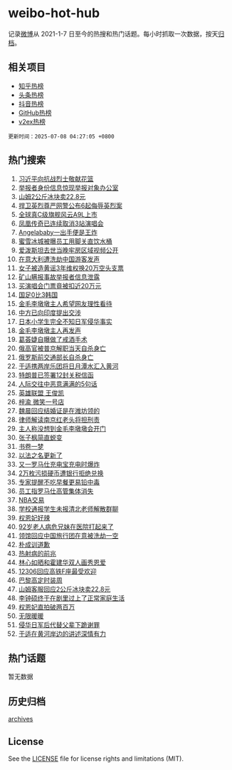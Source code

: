 # weibo-hot-hub

记录[微博](https://www.weibo.com)从 2021-1-7 日至今的热搜和热门话题。每小时抓取一次数据，按天[归档](archives)。

## 相关项目

- [知乎热榜](https://github.com/snaildev/zhihu-hot-hub)
- [头条热榜](https://github.com/snaildev/toutiao-hot-hub)
- [抖音热榜](https://github.com/snaildev/douyin-hot-hub)
- [GitHub热榜](https://github.com/snaildev/github-hot-hub)
- [v2ex热榜](https://github.com/snaildev/v2ex-hot-hub)


`更新时间：2025-07-08 04:27:05 +0800`

## 热门搜索

1. [习近平向抗战烈士敬献花篮](https://m.weibo.cn/search?containerid=100103type%3D1%26t%3D10%26q%3D%23%E4%B9%A0%E8%BF%91%E5%B9%B3%E5%90%91%E6%8A%97%E6%88%98%E7%83%88%E5%A3%AB%E6%95%AC%E7%8C%AE%E8%8A%B1%E7%AF%AE%23&stream_entry_id=51&isnewpage=1&extparam=seat%3D1%26dgr%3D0%26cate%3D10103%26pos%3D0%26q%3D%2523%25E4%25B9%25A0%25E8%25BF%2591%25E5%25B9%25B3%25E5%2590%2591%25E6%258A%2597%25E6%2588%2598%25E7%2583%2588%25E5%25A3%25AB%25E6%2595%25AC%25E7%258C%25AE%25E8%258A%25B1%25E7%25AF%25AE%2523%26filter_type%3Drealtimehot%26stream_entry_id%3D51%26c_type%3D51%26display_time%3D1751920024%26pre_seqid%3D1751920024330047674889)
1. [举报者身份信息惊现举报对象办公室](https://m.weibo.cn/search?containerid=100103type%3D1%26t%3D10%26q%3D%23%E4%B8%BE%E6%8A%A5%E8%80%85%E8%BA%AB%E4%BB%BD%E4%BF%A1%E6%81%AF%E6%83%8A%E7%8E%B0%E4%B8%BE%E6%8A%A5%E5%AF%B9%E8%B1%A1%E5%8A%9E%E5%85%AC%E5%AE%A4%23&stream_entry_id=31&isnewpage=1&extparam=seat%3D1%26flag%3D2%26cate%3D5001%26pos%3D0%26band_rank%3D1%26stream_entry_id%3D31%26q%3D%2523%25E4%25B8%25BE%25E6%258A%25A5%25E8%2580%2585%25E8%25BA%25AB%25E4%25BB%25BD%25E4%25BF%25A1%25E6%2581%25AF%25E6%2583%258A%25E7%258E%25B0%25E4%25B8%25BE%25E6%258A%25A5%25E5%25AF%25B9%25E8%25B1%25A1%25E5%258A%259E%25E5%2585%25AC%25E5%25AE%25A4%2523%26dgr%3D0%26lcate%3D5001%26filter_type%3Drealtimehot%26realpos%3D1%26c_type%3D31%26display_time%3D1751920024%26pre_seqid%3D1751920024330047674889)
1. [山姆2公斤冰块卖22.8元](https://m.weibo.cn/search?containerid=100103type%3D1%26t%3D10%26q%3D%23%E5%B1%B1%E5%A7%862%E5%85%AC%E6%96%A4%E5%86%B0%E5%9D%97%E5%8D%9622.8%E5%85%83%23&stream_entry_id=31&isnewpage=1&extparam=seat%3D1%26flag%3D2%26cate%3D5001%26pos%3D1%26band_rank%3D2%26stream_entry_id%3D31%26q%3D%2523%25E5%25B1%25B1%25E5%25A7%25862%25E5%2585%25AC%25E6%2596%25A4%25E5%2586%25B0%25E5%259D%2597%25E5%258D%259622.8%25E5%2585%2583%2523%26dgr%3D0%26lcate%3D5001%26filter_type%3Drealtimehot%26realpos%3D2%26c_type%3D31%26display_time%3D1751920024%26pre_seqid%3D1751920024330047674889)
1. [捍卫英烈尊严网警公布6起侮辱英烈案](https://m.weibo.cn/search?containerid=100103type%3D1%26t%3D10%26q%3D%23%E6%8D%8D%E5%8D%AB%E8%8B%B1%E7%83%88%E5%B0%8A%E4%B8%A5%E7%BD%91%E8%AD%A6%E5%85%AC%E5%B8%836%E8%B5%B7%E4%BE%AE%E8%BE%B1%E8%8B%B1%E7%83%88%E6%A1%88%23&stream_entry_id=31&isnewpage=1&extparam=seat%3D1%26flag%3D0%26cate%3D5001%26pos%3D2%26band_rank%3D3%26stream_entry_id%3D31%26q%3D%2523%25E6%258D%258D%25E5%258D%25AB%25E8%258B%25B1%25E7%2583%2588%25E5%25B0%258A%25E4%25B8%25A5%25E7%25BD%2591%25E8%25AD%25A6%25E5%2585%25AC%25E5%25B8%25836%25E8%25B5%25B7%25E4%25BE%25AE%25E8%25BE%25B1%25E8%258B%25B1%25E7%2583%2588%25E6%25A1%2588%2523%26dgr%3D0%26lcate%3D5001%26filter_type%3Drealtimehot%26realpos%3D3%26c_type%3D31%26display_time%3D1751920024%26pre_seqid%3D1751920024330047674889)
1. [全球真C级旗舰风云A9L上市](https://m.weibo.cn/search?containerid=100103type%3D1%26t%3D10%26q%3D%23%E5%85%A8%E7%90%83%E7%9C%9FC%E7%BA%A7%E6%97%97%E8%88%B0%E9%A3%8E%E4%BA%91A9L%E4%B8%8A%E5%B8%82%23&stream_entry_id=31&isnewpage=1&extparam=seat%3D1%26cate%3D5001%26pos%3D3%26band_rank%3D4%26stream_entry_id%3D31%26q%3D%2523%25E5%2585%25A8%25E7%2590%2583%25E7%259C%259FC%25E7%25BA%25A7%25E6%2597%2597%25E8%2588%25B0%25E9%25A3%258E%25E4%25BA%2591A9L%25E4%25B8%258A%25E5%25B8%2582%2523%26is_ad_pos%3D1%26adid%3D293078%26dgr%3D0%26lcate%3D5001%26filter_type%3Drealtimehot%26topic_ad%3D1%26c_type%3D31%26display_time%3D1751920024%26pre_seqid%3D1751920024330047674889)
1. [凤凰传奇已连续取消3站演唱会](https://m.weibo.cn/search?containerid=100103type%3D1%26t%3D10%26q%3D%23%E5%87%A4%E5%87%B0%E4%BC%A0%E5%A5%87%E5%B7%B2%E8%BF%9E%E7%BB%AD%E5%8F%96%E6%B6%883%E7%AB%99%E6%BC%94%E5%94%B1%E4%BC%9A%23&stream_entry_id=31&isnewpage=1&extparam=seat%3D1%26flag%3D2%26cate%3D5001%26pos%3D4%26band_rank%3D4%26stream_entry_id%3D31%26q%3D%2523%25E5%2587%25A4%25E5%2587%25B0%25E4%25BC%25A0%25E5%25A5%2587%25E5%25B7%25B2%25E8%25BF%259E%25E7%25BB%25AD%25E5%258F%2596%25E6%25B6%25883%25E7%25AB%2599%25E6%25BC%2594%25E5%2594%25B1%25E4%25BC%259A%2523%26dgr%3D0%26lcate%3D5001%26filter_type%3Drealtimehot%26realpos%3D4%26c_type%3D31%26display_time%3D1751920024%26pre_seqid%3D1751920024330047674889)
1. [Angelababy一出手便是王炸](https://m.weibo.cn/search?containerid=100103type%3D1%26t%3D10%26q%3D%23Angelababy%E4%B8%80%E5%87%BA%E6%89%8B%E4%BE%BF%E6%98%AF%E7%8E%8B%E7%82%B8%23&stream_entry_id=31&isnewpage=1&extparam=seat%3D1%26flag%3D2%26cate%3D5001%26pos%3D5%26band_rank%3D5%26stream_entry_id%3D31%26q%3D%2523Angelababy%25E4%25B8%2580%25E5%2587%25BA%25E6%2589%258B%25E4%25BE%25BF%25E6%2598%25AF%25E7%258E%258B%25E7%2582%25B8%2523%26dgr%3D0%26lcate%3D5001%26filter_type%3Drealtimehot%26realpos%3D5%26c_type%3D31%26display_time%3D1751920024%26pre_seqid%3D1751920024330047674889)
1. [蜜雪冰城被曝员工用脚关直饮水桶](https://m.weibo.cn/search?containerid=100103type%3D1%26t%3D10%26q%3D%23%E8%9C%9C%E9%9B%AA%E5%86%B0%E5%9F%8E%E8%A2%AB%E6%9B%9D%E5%91%98%E5%B7%A5%E7%94%A8%E8%84%9A%E5%85%B3%E7%9B%B4%E9%A5%AE%E6%B0%B4%E6%A1%B6%23&stream_entry_id=31&isnewpage=1&extparam=seat%3D1%26flag%3D2%26cate%3D5001%26pos%3D6%26band_rank%3D6%26stream_entry_id%3D31%26q%3D%2523%25E8%259C%259C%25E9%259B%25AA%25E5%2586%25B0%25E5%259F%258E%25E8%25A2%25AB%25E6%259B%259D%25E5%2591%2598%25E5%25B7%25A5%25E7%2594%25A8%25E8%2584%259A%25E5%2585%25B3%25E7%259B%25B4%25E9%25A5%25AE%25E6%25B0%25B4%25E6%25A1%25B6%2523%26dgr%3D0%26lcate%3D5001%26filter_type%3Drealtimehot%26realpos%3D6%26c_type%3D31%26display_time%3D1751920024%26pre_seqid%3D1751920024330047674889)
1. [爱泼斯坦去世当晚牢房区域视频公开](https://m.weibo.cn/search?containerid=100103type%3D1%26t%3D10%26q%3D%23%E7%88%B1%E6%B3%BC%E6%96%AF%E5%9D%A6%E5%8E%BB%E4%B8%96%E5%BD%93%E6%99%9A%E7%89%A2%E6%88%BF%E5%8C%BA%E5%9F%9F%E8%A7%86%E9%A2%91%E5%85%AC%E5%BC%80%23&stream_entry_id=31&isnewpage=1&extparam=seat%3D1%26flag%3D0%26cate%3D5001%26pos%3D7%26band_rank%3D7%26stream_entry_id%3D31%26q%3D%2523%25E7%2588%25B1%25E6%25B3%25BC%25E6%2596%25AF%25E5%259D%25A6%25E5%258E%25BB%25E4%25B8%2596%25E5%25BD%2593%25E6%2599%259A%25E7%2589%25A2%25E6%2588%25BF%25E5%258C%25BA%25E5%259F%259F%25E8%25A7%2586%25E9%25A2%2591%25E5%2585%25AC%25E5%25BC%2580%2523%26dgr%3D0%26lcate%3D5001%26filter_type%3Drealtimehot%26realpos%3D7%26c_type%3D31%26display_time%3D1751920024%26pre_seqid%3D1751920024330047674889)
1. [在意大利遭洗劫中国游客发声](https://m.weibo.cn/search?containerid=100103type%3D1%26t%3D10%26q%3D%23%E5%9C%A8%E6%84%8F%E5%A4%A7%E5%88%A9%E9%81%AD%E6%B4%97%E5%8A%AB%E4%B8%AD%E5%9B%BD%E6%B8%B8%E5%AE%A2%E5%8F%91%E5%A3%B0%23&stream_entry_id=31&isnewpage=1&extparam=seat%3D1%26flag%3D0%26cate%3D5001%26pos%3D8%26band_rank%3D8%26stream_entry_id%3D31%26q%3D%2523%25E5%259C%25A8%25E6%2584%258F%25E5%25A4%25A7%25E5%2588%25A9%25E9%2581%25AD%25E6%25B4%2597%25E5%258A%25AB%25E4%25B8%25AD%25E5%259B%25BD%25E6%25B8%25B8%25E5%25AE%25A2%25E5%258F%2591%25E5%25A3%25B0%2523%26dgr%3D0%26lcate%3D5001%26filter_type%3Drealtimehot%26realpos%3D8%26c_type%3D31%26display_time%3D1751920024%26pre_seqid%3D1751920024330047674889)
1. [女子被造黄谣3年维权换20万空头支票](https://m.weibo.cn/search?containerid=100103type%3D1%26t%3D10%26q%3D%23%E5%A5%B3%E5%AD%90%E8%A2%AB%E9%80%A0%E9%BB%84%E8%B0%A33%E5%B9%B4%E7%BB%B4%E6%9D%83%E6%8D%A220%E4%B8%87%E7%A9%BA%E5%A4%B4%E6%94%AF%E7%A5%A8%23&stream_entry_id=31&isnewpage=1&extparam=seat%3D1%26flag%3D0%26cate%3D5001%26pos%3D9%26band_rank%3D9%26stream_entry_id%3D31%26q%3D%2523%25E5%25A5%25B3%25E5%25AD%2590%25E8%25A2%25AB%25E9%2580%25A0%25E9%25BB%2584%25E8%25B0%25A33%25E5%25B9%25B4%25E7%25BB%25B4%25E6%259D%2583%25E6%258D%25A220%25E4%25B8%2587%25E7%25A9%25BA%25E5%25A4%25B4%25E6%2594%25AF%25E7%25A5%25A8%2523%26dgr%3D0%26lcate%3D5001%26filter_type%3Drealtimehot%26realpos%3D9%26c_type%3D31%26display_time%3D1751920024%26pre_seqid%3D1751920024330047674889)
1. [矿山瞒报事故举报者信息泄露](https://m.weibo.cn/search?containerid=100103type%3D1%26t%3D10%26q%3D%23%E7%9F%BF%E5%B1%B1%E7%9E%92%E6%8A%A5%E4%BA%8B%E6%95%85%E4%B8%BE%E6%8A%A5%E8%80%85%E4%BF%A1%E6%81%AF%E6%B3%84%E9%9C%B2%23&stream_entry_id=31&isnewpage=1&extparam=seat%3D1%26flag%3D1%26cate%3D5001%26pos%3D10%26band_rank%3D10%26stream_entry_id%3D31%26q%3D%2523%25E7%259F%25BF%25E5%25B1%25B1%25E7%259E%2592%25E6%258A%25A5%25E4%25BA%258B%25E6%2595%2585%25E4%25B8%25BE%25E6%258A%25A5%25E8%2580%2585%25E4%25BF%25A1%25E6%2581%25AF%25E6%25B3%2584%25E9%259C%25B2%2523%26dgr%3D0%26lcate%3D5001%26filter_type%3Drealtimehot%26realpos%3D10%26c_type%3D31%26display_time%3D1751920024%26pre_seqid%3D1751920024330047674889)
1. [买演唱会门票竟被扣近20万元](https://m.weibo.cn/search?containerid=100103type%3D1%26t%3D10%26q%3D%23%E4%B9%B0%E6%BC%94%E5%94%B1%E4%BC%9A%E9%97%A8%E7%A5%A8%E7%AB%9F%E8%A2%AB%E6%89%A3%E8%BF%9120%E4%B8%87%E5%85%83%23&stream_entry_id=31&isnewpage=1&extparam=seat%3D1%26flag%3D0%26cate%3D5001%26pos%3D11%26band_rank%3D11%26stream_entry_id%3D31%26q%3D%2523%25E4%25B9%25B0%25E6%25BC%2594%25E5%2594%25B1%25E4%25BC%259A%25E9%2597%25A8%25E7%25A5%25A8%25E7%25AB%259F%25E8%25A2%25AB%25E6%2589%25A3%25E8%25BF%259120%25E4%25B8%2587%25E5%2585%2583%2523%26dgr%3D0%26lcate%3D5001%26filter_type%3Drealtimehot%26realpos%3D11%26c_type%3D31%26display_time%3D1751920024%26pre_seqid%3D1751920024330047674889)
1. [国足0比3韩国](https://m.weibo.cn/search?containerid=100103type%3D1%26t%3D10%26q%3D%23%E5%9B%BD%E8%B6%B30%E6%AF%943%E9%9F%A9%E5%9B%BD%23&stream_entry_id=31&isnewpage=1&extparam=seat%3D1%26flag%3D0%26cate%3D5001%26pos%3D12%26band_rank%3D12%26stream_entry_id%3D31%26q%3D%2523%25E5%259B%25BD%25E8%25B6%25B30%25E6%25AF%25943%25E9%259F%25A9%25E5%259B%25BD%2523%26dgr%3D0%26lcate%3D5001%26filter_type%3Drealtimehot%26realpos%3D12%26c_type%3D31%26display_time%3D1751920024%26pre_seqid%3D1751920024330047674889)
1. [金毛李墩墩主人希望网友理性看待](https://m.weibo.cn/search?containerid=100103type%3D1%26t%3D10%26q%3D%23%E9%87%91%E6%AF%9B%E6%9D%8E%E5%A2%A9%E5%A2%A9%E4%B8%BB%E4%BA%BA%E5%B8%8C%E6%9C%9B%E7%BD%91%E5%8F%8B%E7%90%86%E6%80%A7%E7%9C%8B%E5%BE%85%23&stream_entry_id=31&isnewpage=1&extparam=seat%3D1%26flag%3D0%26cate%3D5001%26pos%3D13%26band_rank%3D13%26stream_entry_id%3D31%26q%3D%2523%25E9%2587%2591%25E6%25AF%259B%25E6%259D%258E%25E5%25A2%25A9%25E5%25A2%25A9%25E4%25B8%25BB%25E4%25BA%25BA%25E5%25B8%258C%25E6%259C%259B%25E7%25BD%2591%25E5%258F%258B%25E7%2590%2586%25E6%2580%25A7%25E7%259C%258B%25E5%25BE%2585%2523%26dgr%3D0%26lcate%3D5001%26filter_type%3Drealtimehot%26realpos%3D13%26c_type%3D31%26display_time%3D1751920024%26pre_seqid%3D1751920024330047674889)
1. [中方已向印度提出交涉](https://m.weibo.cn/search?containerid=100103type%3D1%26t%3D10%26q%3D%23%E4%B8%AD%E6%96%B9%E5%B7%B2%E5%90%91%E5%8D%B0%E5%BA%A6%E6%8F%90%E5%87%BA%E4%BA%A4%E6%B6%89%23&stream_entry_id=31&isnewpage=1&extparam=seat%3D1%26flag%3D0%26cate%3D5001%26pos%3D14%26band_rank%3D14%26stream_entry_id%3D31%26q%3D%2523%25E4%25B8%25AD%25E6%2596%25B9%25E5%25B7%25B2%25E5%2590%2591%25E5%258D%25B0%25E5%25BA%25A6%25E6%258F%2590%25E5%2587%25BA%25E4%25BA%25A4%25E6%25B6%2589%2523%26dgr%3D0%26lcate%3D5001%26filter_type%3Drealtimehot%26realpos%3D14%26c_type%3D31%26display_time%3D1751920024%26pre_seqid%3D1751920024330047674889)
1. [日本小学生完全不知日军侵华事实](https://m.weibo.cn/search?containerid=100103type%3D1%26t%3D10%26q%3D%23%E6%97%A5%E6%9C%AC%E5%B0%8F%E5%AD%A6%E7%94%9F%E5%AE%8C%E5%85%A8%E4%B8%8D%E7%9F%A5%E6%97%A5%E5%86%9B%E4%BE%B5%E5%8D%8E%E4%BA%8B%E5%AE%9E%23&stream_entry_id=31&isnewpage=1&extparam=seat%3D1%26flag%3D0%26cate%3D5001%26pos%3D15%26band_rank%3D15%26stream_entry_id%3D31%26q%3D%2523%25E6%2597%25A5%25E6%259C%25AC%25E5%25B0%258F%25E5%25AD%25A6%25E7%2594%259F%25E5%25AE%258C%25E5%2585%25A8%25E4%25B8%258D%25E7%259F%25A5%25E6%2597%25A5%25E5%2586%259B%25E4%25BE%25B5%25E5%258D%258E%25E4%25BA%258B%25E5%25AE%259E%2523%26dgr%3D0%26lcate%3D5001%26filter_type%3Drealtimehot%26realpos%3D15%26c_type%3D31%26display_time%3D1751920024%26pre_seqid%3D1751920024330047674889)
1. [金毛李墩墩主人再发声](https://m.weibo.cn/search?containerid=100103type%3D1%26t%3D10%26q%3D%23%E9%87%91%E6%AF%9B%E6%9D%8E%E5%A2%A9%E5%A2%A9%E4%B8%BB%E4%BA%BA%E5%86%8D%E5%8F%91%E5%A3%B0%23&stream_entry_id=31&isnewpage=1&extparam=seat%3D1%26flag%3D0%26cate%3D5001%26pos%3D16%26band_rank%3D16%26stream_entry_id%3D31%26q%3D%2523%25E9%2587%2591%25E6%25AF%259B%25E6%259D%258E%25E5%25A2%25A9%25E5%25A2%25A9%25E4%25B8%25BB%25E4%25BA%25BA%25E5%2586%258D%25E5%258F%2591%25E5%25A3%25B0%2523%26dgr%3D0%26lcate%3D5001%26filter_type%3Drealtimehot%26realpos%3D16%26c_type%3D31%26display_time%3D1751920024%26pre_seqid%3D1751920024330047674889)
1. [葛荟婕自曝做了戒酒手术](https://m.weibo.cn/search?containerid=100103type%3D1%26t%3D10%26q%3D%23%E8%91%9B%E8%8D%9F%E5%A9%95%E8%87%AA%E6%9B%9D%E5%81%9A%E4%BA%86%E6%88%92%E9%85%92%E6%89%8B%E6%9C%AF%23&stream_entry_id=31&isnewpage=1&extparam=seat%3D1%26flag%3D0%26cate%3D5001%26pos%3D17%26band_rank%3D17%26stream_entry_id%3D31%26q%3D%2523%25E8%2591%259B%25E8%258D%259F%25E5%25A9%2595%25E8%2587%25AA%25E6%259B%259D%25E5%2581%259A%25E4%25BA%2586%25E6%2588%2592%25E9%2585%2592%25E6%2589%258B%25E6%259C%25AF%2523%26dgr%3D0%26lcate%3D5001%26filter_type%3Drealtimehot%26realpos%3D17%26c_type%3D31%26display_time%3D1751920024%26pre_seqid%3D1751920024330047674889)
1. [俄高官被普京解职当天自杀身亡](https://m.weibo.cn/search?containerid=100103type%3D1%26t%3D10%26q%3D%23%E4%BF%84%E9%AB%98%E5%AE%98%E8%A2%AB%E6%99%AE%E4%BA%AC%E8%A7%A3%E8%81%8C%E5%BD%93%E5%A4%A9%E8%87%AA%E6%9D%80%E8%BA%AB%E4%BA%A1%23&stream_entry_id=31&isnewpage=1&extparam=seat%3D1%26flag%3D0%26cate%3D5001%26pos%3D18%26band_rank%3D18%26stream_entry_id%3D31%26q%3D%2523%25E4%25BF%2584%25E9%25AB%2598%25E5%25AE%2598%25E8%25A2%25AB%25E6%2599%25AE%25E4%25BA%25AC%25E8%25A7%25A3%25E8%2581%258C%25E5%25BD%2593%25E5%25A4%25A9%25E8%2587%25AA%25E6%259D%2580%25E8%25BA%25AB%25E4%25BA%25A1%2523%26dgr%3D0%26lcate%3D5001%26filter_type%3Drealtimehot%26realpos%3D18%26c_type%3D31%26display_time%3D1751920024%26pre_seqid%3D1751920024330047674889)
1. [俄罗斯前交通部长自杀身亡](https://m.weibo.cn/search?containerid=100103type%3D1%26t%3D10%26q%3D%23%E4%BF%84%E7%BD%97%E6%96%AF%E5%89%8D%E4%BA%A4%E9%80%9A%E9%83%A8%E9%95%BF%E8%87%AA%E6%9D%80%E8%BA%AB%E4%BA%A1%23&stream_entry_id=31&isnewpage=1&extparam=seat%3D1%26flag%3D0%26cate%3D5001%26pos%3D19%26band_rank%3D19%26stream_entry_id%3D31%26q%3D%2523%25E4%25BF%2584%25E7%25BD%2597%25E6%2596%25AF%25E5%2589%258D%25E4%25BA%25A4%25E9%2580%259A%25E9%2583%25A8%25E9%2595%25BF%25E8%2587%25AA%25E6%259D%2580%25E8%25BA%25AB%25E4%25BA%25A1%2523%26dgr%3D0%26lcate%3D5001%26filter_type%3Drealtimehot%26realpos%3D19%26c_type%3D31%26display_time%3D1751920024%26pre_seqid%3D1751920024330047674889)
1. [于适携两岸乐团将日月潭水汇入黄河](https://m.weibo.cn/search?containerid=100103type%3D1%26t%3D10%26q%3D%23%E4%BA%8E%E9%80%82%E6%90%BA%E4%B8%A4%E5%B2%B8%E4%B9%90%E5%9B%A2%E5%B0%86%E6%97%A5%E6%9C%88%E6%BD%AD%E6%B0%B4%E6%B1%87%E5%85%A5%E9%BB%84%E6%B2%B3%23&stream_entry_id=31&isnewpage=1&extparam=seat%3D1%26flag%3D0%26cate%3D5001%26pos%3D20%26band_rank%3D20%26stream_entry_id%3D31%26q%3D%2523%25E4%25BA%258E%25E9%2580%2582%25E6%2590%25BA%25E4%25B8%25A4%25E5%25B2%25B8%25E4%25B9%2590%25E5%259B%25A2%25E5%25B0%2586%25E6%2597%25A5%25E6%259C%2588%25E6%25BD%25AD%25E6%25B0%25B4%25E6%25B1%2587%25E5%2585%25A5%25E9%25BB%2584%25E6%25B2%25B3%2523%26dgr%3D0%26lcate%3D5001%26filter_type%3Drealtimehot%26realpos%3D20%26c_type%3D31%26display_time%3D1751920024%26pre_seqid%3D1751920024330047674889)
1. [特朗普已签署12封关税信函](https://m.weibo.cn/search?containerid=100103type%3D1%26t%3D10%26q%3D%23%E7%89%B9%E6%9C%97%E6%99%AE%E5%B7%B2%E7%AD%BE%E7%BD%B212%E5%B0%81%E5%85%B3%E7%A8%8E%E4%BF%A1%E5%87%BD%23&stream_entry_id=31&isnewpage=1&extparam=seat%3D1%26flag%3D1%26cate%3D5001%26pos%3D21%26band_rank%3D21%26stream_entry_id%3D31%26q%3D%2523%25E7%2589%25B9%25E6%259C%2597%25E6%2599%25AE%25E5%25B7%25B2%25E7%25AD%25BE%25E7%25BD%25B212%25E5%25B0%2581%25E5%2585%25B3%25E7%25A8%258E%25E4%25BF%25A1%25E5%2587%25BD%2523%26dgr%3D0%26lcate%3D5001%26filter_type%3Drealtimehot%26realpos%3D21%26c_type%3D31%26display_time%3D1751920024%26pre_seqid%3D1751920024330047674889)
1. [人际交往中恶意满满的5句话](https://m.weibo.cn/search?containerid=100103type%3D1%26t%3D10%26q%3D%23%E4%BA%BA%E9%99%85%E4%BA%A4%E5%BE%80%E4%B8%AD%E6%81%B6%E6%84%8F%E6%BB%A1%E6%BB%A1%E7%9A%845%E5%8F%A5%E8%AF%9D%23&stream_entry_id=31&isnewpage=1&extparam=seat%3D1%26flag%3D0%26cate%3D5001%26pos%3D22%26band_rank%3D22%26stream_entry_id%3D31%26q%3D%2523%25E4%25BA%25BA%25E9%2599%2585%25E4%25BA%25A4%25E5%25BE%2580%25E4%25B8%25AD%25E6%2581%25B6%25E6%2584%258F%25E6%25BB%25A1%25E6%25BB%25A1%25E7%259A%25845%25E5%258F%25A5%25E8%25AF%259D%2523%26dgr%3D0%26lcate%3D5001%26filter_type%3Drealtimehot%26realpos%3D22%26c_type%3D31%26display_time%3D1751920024%26pre_seqid%3D1751920024330047674889)
1. [英雄联盟 王俊凯](https://m.weibo.cn/search?containerid=100103type%3D1%26t%3D10%26q%3D%E8%8B%B1%E9%9B%84%E8%81%94%E7%9B%9F+%E7%8E%8B%E4%BF%8A%E5%87%AF&stream_entry_id=31&isnewpage=1&extparam=seat%3D1%26flag%3D0%26cate%3D5001%26pos%3D23%26band_rank%3D23%26stream_entry_id%3D31%26q%3D%25E8%258B%25B1%25E9%259B%2584%25E8%2581%2594%25E7%259B%259F%2520%25E7%258E%258B%25E4%25BF%258A%25E5%2587%25AF%26dgr%3D0%26lcate%3D5001%26filter_type%3Drealtimehot%26realpos%3D23%26c_type%3D31%26display_time%3D1751920024%26pre_seqid%3D1751920024330047674889)
1. [梓渝 微笑一号店](https://m.weibo.cn/search?containerid=100103type%3D1%26t%3D10%26q%3D%E6%A2%93%E6%B8%9D+%E5%BE%AE%E7%AC%91%E4%B8%80%E5%8F%B7%E5%BA%97&stream_entry_id=31&isnewpage=1&extparam=seat%3D1%26flag%3D0%26cate%3D5001%26pos%3D24%26band_rank%3D24%26stream_entry_id%3D31%26q%3D%25E6%25A2%2593%25E6%25B8%259D%2520%25E5%25BE%25AE%25E7%25AC%2591%25E4%25B8%2580%25E5%258F%25B7%25E5%25BA%2597%26dgr%3D0%26lcate%3D5001%26filter_type%3Drealtimehot%26realpos%3D24%26c_type%3D31%26display_time%3D1751920024%26pre_seqid%3D1751920024330047674889)
1. [魏晨回应结婚证是在潍坊领的](https://m.weibo.cn/search?containerid=100103type%3D1%26t%3D10%26q%3D%23%E9%AD%8F%E6%99%A8%E5%9B%9E%E5%BA%94%E7%BB%93%E5%A9%9A%E8%AF%81%E6%98%AF%E5%9C%A8%E6%BD%8D%E5%9D%8A%E9%A2%86%E7%9A%84%23&stream_entry_id=31&isnewpage=1&extparam=seat%3D1%26flag%3D0%26cate%3D5001%26pos%3D25%26band_rank%3D25%26stream_entry_id%3D31%26q%3D%2523%25E9%25AD%258F%25E6%2599%25A8%25E5%259B%259E%25E5%25BA%2594%25E7%25BB%2593%25E5%25A9%259A%25E8%25AF%2581%25E6%2598%25AF%25E5%259C%25A8%25E6%25BD%258D%25E5%259D%258A%25E9%25A2%2586%25E7%259A%2584%2523%26dgr%3D0%26lcate%3D5001%26filter_type%3Drealtimehot%26realpos%3D25%26c_type%3D31%26display_time%3D1751920024%26pre_seqid%3D1751920024330047674889)
1. [律师解读南京红老头将担刑责](https://m.weibo.cn/search?containerid=100103type%3D1%26t%3D10%26q%3D%23%E5%BE%8B%E5%B8%88%E8%A7%A3%E8%AF%BB%E5%8D%97%E4%BA%AC%E7%BA%A2%E8%80%81%E5%A4%B4%E5%B0%86%E6%8B%85%E5%88%91%E8%B4%A3%23&stream_entry_id=31&isnewpage=1&extparam=seat%3D1%26flag%3D0%26cate%3D5001%26pos%3D26%26band_rank%3D26%26stream_entry_id%3D31%26q%3D%2523%25E5%25BE%258B%25E5%25B8%2588%25E8%25A7%25A3%25E8%25AF%25BB%25E5%258D%2597%25E4%25BA%25AC%25E7%25BA%25A2%25E8%2580%2581%25E5%25A4%25B4%25E5%25B0%2586%25E6%258B%2585%25E5%2588%2591%25E8%25B4%25A3%2523%26dgr%3D0%26lcate%3D5001%26filter_type%3Drealtimehot%26realpos%3D26%26c_type%3D31%26display_time%3D1751920024%26pre_seqid%3D1751920024330047674889)
1. [主人称没想到金毛李墩墩会开门](https://m.weibo.cn/search?containerid=100103type%3D1%26t%3D10%26q%3D%23%E4%B8%BB%E4%BA%BA%E7%A7%B0%E6%B2%A1%E6%83%B3%E5%88%B0%E9%87%91%E6%AF%9B%E6%9D%8E%E5%A2%A9%E5%A2%A9%E4%BC%9A%E5%BC%80%E9%97%A8%23&stream_entry_id=31&isnewpage=1&extparam=seat%3D1%26flag%3D0%26cate%3D5001%26pos%3D27%26band_rank%3D27%26stream_entry_id%3D31%26q%3D%2523%25E4%25B8%25BB%25E4%25BA%25BA%25E7%25A7%25B0%25E6%25B2%25A1%25E6%2583%25B3%25E5%2588%25B0%25E9%2587%2591%25E6%25AF%259B%25E6%259D%258E%25E5%25A2%25A9%25E5%25A2%25A9%25E4%25BC%259A%25E5%25BC%2580%25E9%2597%25A8%2523%26dgr%3D0%26lcate%3D5001%26filter_type%3Drealtimehot%26realpos%3D27%26c_type%3D31%26display_time%3D1751920024%26pre_seqid%3D1751920024330047674889)
1. [张子枫简直蜕变](https://m.weibo.cn/search?containerid=100103type%3D1%26t%3D10%26q%3D%E5%BC%A0%E5%AD%90%E6%9E%AB%E7%AE%80%E7%9B%B4%E8%9C%95%E5%8F%98&stream_entry_id=31&isnewpage=1&extparam=seat%3D1%26flag%3D0%26cate%3D5001%26pos%3D28%26band_rank%3D28%26stream_entry_id%3D31%26q%3D%25E5%25BC%25A0%25E5%25AD%2590%25E6%259E%25AB%25E7%25AE%2580%25E7%259B%25B4%25E8%259C%2595%25E5%258F%2598%26dgr%3D0%26lcate%3D5001%26filter_type%3Drealtimehot%26realpos%3D28%26c_type%3D31%26display_time%3D1751920024%26pre_seqid%3D1751920024330047674889)
1. [书卷一梦](https://m.weibo.cn/search?containerid=100103type%3D1%26t%3D10%26q%3D%E4%B9%A6%E5%8D%B7%E4%B8%80%E6%A2%A6&stream_entry_id=31&isnewpage=1&extparam=seat%3D1%26flag%3D0%26cate%3D5001%26pos%3D29%26band_rank%3D29%26stream_entry_id%3D31%26q%3D%25E4%25B9%25A6%25E5%258D%25B7%25E4%25B8%2580%25E6%25A2%25A6%26dgr%3D0%26lcate%3D5001%26filter_type%3Drealtimehot%26realpos%3D29%26c_type%3D31%26display_time%3D1751920024%26pre_seqid%3D1751920024330047674889)
1. [以法之名更新了](https://m.weibo.cn/search?containerid=100103type%3D1%26t%3D10%26q%3D%E4%BB%A5%E6%B3%95%E4%B9%8B%E5%90%8D%E6%9B%B4%E6%96%B0%E4%BA%86&stream_entry_id=31&isnewpage=1&extparam=seat%3D1%26flag%3D0%26cate%3D5001%26pos%3D30%26band_rank%3D30%26stream_entry_id%3D31%26q%3D%25E4%25BB%25A5%25E6%25B3%2595%25E4%25B9%258B%25E5%2590%258D%25E6%259B%25B4%25E6%2596%25B0%25E4%25BA%2586%26dgr%3D0%26lcate%3D5001%26filter_type%3Drealtimehot%26realpos%3D30%26c_type%3D31%26display_time%3D1751920024%26pre_seqid%3D1751920024330047674889)
1. [又一罗马仕充电宝充电时爆炸](https://m.weibo.cn/search?containerid=100103type%3D1%26t%3D10%26q%3D%23%E5%8F%88%E4%B8%80%E7%BD%97%E9%A9%AC%E4%BB%95%E5%85%85%E7%94%B5%E5%AE%9D%E5%85%85%E7%94%B5%E6%97%B6%E7%88%86%E7%82%B8%23&stream_entry_id=31&isnewpage=1&extparam=seat%3D1%26flag%3D0%26cate%3D5001%26pos%3D31%26band_rank%3D31%26stream_entry_id%3D31%26q%3D%2523%25E5%258F%2588%25E4%25B8%2580%25E7%25BD%2597%25E9%25A9%25AC%25E4%25BB%2595%25E5%2585%2585%25E7%2594%25B5%25E5%25AE%259D%25E5%2585%2585%25E7%2594%25B5%25E6%2597%25B6%25E7%2588%2586%25E7%2582%25B8%2523%26dgr%3D0%26lcate%3D5001%26filter_type%3Drealtimehot%26realpos%3D31%26c_type%3D31%26display_time%3D1751920024%26pre_seqid%3D1751920024330047674889)
1. [2万枚污损硬币遭银行拒绝兑换](https://m.weibo.cn/search?containerid=100103type%3D1%26t%3D10%26q%3D%232%E4%B8%87%E6%9E%9A%E6%B1%A1%E6%8D%9F%E7%A1%AC%E5%B8%81%E9%81%AD%E9%93%B6%E8%A1%8C%E6%8B%92%E7%BB%9D%E5%85%91%E6%8D%A2%23&stream_entry_id=31&isnewpage=1&extparam=seat%3D1%26flag%3D0%26cate%3D5001%26pos%3D32%26band_rank%3D32%26stream_entry_id%3D31%26q%3D%25232%25E4%25B8%2587%25E6%259E%259A%25E6%25B1%25A1%25E6%258D%259F%25E7%25A1%25AC%25E5%25B8%2581%25E9%2581%25AD%25E9%2593%25B6%25E8%25A1%258C%25E6%258B%2592%25E7%25BB%259D%25E5%2585%2591%25E6%258D%25A2%2523%26dgr%3D0%26lcate%3D5001%26filter_type%3Drealtimehot%26realpos%3D32%26c_type%3D31%26display_time%3D1751920024%26pre_seqid%3D1751920024330047674889)
1. [专家提醒不吃早餐更易铅中毒](https://m.weibo.cn/search?containerid=100103type%3D1%26t%3D10%26q%3D%23%E4%B8%93%E5%AE%B6%E6%8F%90%E9%86%92%E4%B8%8D%E5%90%83%E6%97%A9%E9%A4%90%E6%9B%B4%E6%98%93%E9%93%85%E4%B8%AD%E6%AF%92%23&stream_entry_id=31&isnewpage=1&extparam=seat%3D1%26flag%3D0%26cate%3D5001%26pos%3D33%26band_rank%3D33%26stream_entry_id%3D31%26q%3D%2523%25E4%25B8%2593%25E5%25AE%25B6%25E6%258F%2590%25E9%2586%2592%25E4%25B8%258D%25E5%2590%2583%25E6%2597%25A9%25E9%25A4%2590%25E6%259B%25B4%25E6%2598%2593%25E9%2593%2585%25E4%25B8%25AD%25E6%25AF%2592%2523%26dgr%3D0%26lcate%3D5001%26filter_type%3Drealtimehot%26realpos%3D33%26c_type%3D31%26display_time%3D1751920024%26pre_seqid%3D1751920024330047674889)
1. [员工指罗马仕高管集体消失](https://m.weibo.cn/search?containerid=100103type%3D1%26t%3D10%26q%3D%23%E5%91%98%E5%B7%A5%E6%8C%87%E7%BD%97%E9%A9%AC%E4%BB%95%E9%AB%98%E7%AE%A1%E9%9B%86%E4%BD%93%E6%B6%88%E5%A4%B1%23&stream_entry_id=31&isnewpage=1&extparam=seat%3D1%26flag%3D0%26cate%3D5001%26pos%3D34%26band_rank%3D34%26stream_entry_id%3D31%26q%3D%2523%25E5%2591%2598%25E5%25B7%25A5%25E6%258C%2587%25E7%25BD%2597%25E9%25A9%25AC%25E4%25BB%2595%25E9%25AB%2598%25E7%25AE%25A1%25E9%259B%2586%25E4%25BD%2593%25E6%25B6%2588%25E5%25A4%25B1%2523%26dgr%3D0%26lcate%3D5001%26filter_type%3Drealtimehot%26realpos%3D34%26c_type%3D31%26display_time%3D1751920024%26pre_seqid%3D1751920024330047674889)
1. [NBA交易](https://m.weibo.cn/search?containerid=100103type%3D1%26t%3D10%26q%3D%23NBA%E4%BA%A4%E6%98%93%23&stream_entry_id=31&isnewpage=1&extparam=seat%3D1%26flag%3D0%26cate%3D5001%26pos%3D35%26band_rank%3D35%26stream_entry_id%3D31%26q%3D%2523NBA%25E4%25BA%25A4%25E6%2598%2593%2523%26dgr%3D0%26lcate%3D5001%26filter_type%3Drealtimehot%26realpos%3D35%26c_type%3D31%26display_time%3D1751920024%26pre_seqid%3D1751920024330047674889)
1. [学校通报学生未报清北老师解散群聊](https://m.weibo.cn/search?containerid=100103type%3D1%26t%3D10%26q%3D%23%E5%AD%A6%E6%A0%A1%E9%80%9A%E6%8A%A5%E5%AD%A6%E7%94%9F%E6%9C%AA%E6%8A%A5%E6%B8%85%E5%8C%97%E8%80%81%E5%B8%88%E8%A7%A3%E6%95%A3%E7%BE%A4%E8%81%8A%23&stream_entry_id=31&isnewpage=1&extparam=seat%3D1%26flag%3D0%26cate%3D5001%26pos%3D36%26band_rank%3D36%26stream_entry_id%3D31%26q%3D%2523%25E5%25AD%25A6%25E6%25A0%25A1%25E9%2580%259A%25E6%258A%25A5%25E5%25AD%25A6%25E7%2594%259F%25E6%259C%25AA%25E6%258A%25A5%25E6%25B8%2585%25E5%258C%2597%25E8%2580%2581%25E5%25B8%2588%25E8%25A7%25A3%25E6%2595%25A3%25E7%25BE%25A4%25E8%2581%258A%2523%26dgr%3D0%26lcate%3D5001%26filter_type%3Drealtimehot%26realpos%3D36%26c_type%3D31%26display_time%3D1751920024%26pre_seqid%3D1751920024330047674889)
1. [权恩妃好辣](https://m.weibo.cn/search?containerid=100103type%3D1%26t%3D10%26q%3D%E6%9D%83%E6%81%A9%E5%A6%83%E5%A5%BD%E8%BE%A3&stream_entry_id=31&isnewpage=1&extparam=seat%3D1%26flag%3D0%26cate%3D5001%26pos%3D37%26band_rank%3D37%26stream_entry_id%3D31%26q%3D%25E6%259D%2583%25E6%2581%25A9%25E5%25A6%2583%25E5%25A5%25BD%25E8%25BE%25A3%26dgr%3D0%26lcate%3D5001%26filter_type%3Drealtimehot%26realpos%3D37%26c_type%3D31%26display_time%3D1751920024%26pre_seqid%3D1751920024330047674889)
1. [92岁老人病危兄妹在医院打起来了](https://m.weibo.cn/search?containerid=100103type%3D1%26t%3D10%26q%3D%2392%E5%B2%81%E8%80%81%E4%BA%BA%E7%97%85%E5%8D%B1%E5%85%84%E5%A6%B9%E5%9C%A8%E5%8C%BB%E9%99%A2%E6%89%93%E8%B5%B7%E6%9D%A5%E4%BA%86%23&stream_entry_id=31&isnewpage=1&extparam=seat%3D1%26flag%3D0%26cate%3D5001%26pos%3D38%26band_rank%3D38%26stream_entry_id%3D31%26q%3D%252392%25E5%25B2%2581%25E8%2580%2581%25E4%25BA%25BA%25E7%2597%2585%25E5%258D%25B1%25E5%2585%2584%25E5%25A6%25B9%25E5%259C%25A8%25E5%258C%25BB%25E9%2599%25A2%25E6%2589%2593%25E8%25B5%25B7%25E6%259D%25A5%25E4%25BA%2586%2523%26dgr%3D0%26lcate%3D5001%26filter_type%3Drealtimehot%26realpos%3D38%26c_type%3D31%26display_time%3D1751920024%26pre_seqid%3D1751920024330047674889)
1. [领馆回应中国旅行团在意被洗劫一空](https://m.weibo.cn/search?containerid=100103type%3D1%26t%3D10%26q%3D%23%E9%A2%86%E9%A6%86%E5%9B%9E%E5%BA%94%E4%B8%AD%E5%9B%BD%E6%97%85%E8%A1%8C%E5%9B%A2%E5%9C%A8%E6%84%8F%E8%A2%AB%E6%B4%97%E5%8A%AB%E4%B8%80%E7%A9%BA%23&stream_entry_id=31&isnewpage=1&extparam=seat%3D1%26flag%3D1%26cate%3D5001%26pos%3D39%26band_rank%3D39%26stream_entry_id%3D31%26q%3D%2523%25E9%25A2%2586%25E9%25A6%2586%25E5%259B%259E%25E5%25BA%2594%25E4%25B8%25AD%25E5%259B%25BD%25E6%2597%2585%25E8%25A1%258C%25E5%259B%25A2%25E5%259C%25A8%25E6%2584%258F%25E8%25A2%25AB%25E6%25B4%2597%25E5%258A%25AB%25E4%25B8%2580%25E7%25A9%25BA%2523%26dgr%3D0%26lcate%3D5001%26filter_type%3Drealtimehot%26realpos%3D39%26c_type%3D31%26display_time%3D1751920024%26pre_seqid%3D1751920024330047674889)
1. [朴成训道歉](https://m.weibo.cn/search?containerid=100103type%3D1%26t%3D10%26q%3D%E6%9C%B4%E6%88%90%E8%AE%AD%E9%81%93%E6%AD%89&stream_entry_id=31&isnewpage=1&extparam=seat%3D1%26flag%3D0%26cate%3D5001%26pos%3D40%26band_rank%3D40%26stream_entry_id%3D31%26q%3D%25E6%259C%25B4%25E6%2588%2590%25E8%25AE%25AD%25E9%2581%2593%25E6%25AD%2589%26dgr%3D0%26lcate%3D5001%26filter_type%3Drealtimehot%26realpos%3D40%26c_type%3D31%26display_time%3D1751920024%26pre_seqid%3D1751920024330047674889)
1. [热射病的前兆](https://m.weibo.cn/search?containerid=100103type%3D1%26t%3D10%26q%3D%23%E7%83%AD%E5%B0%84%E7%97%85%E7%9A%84%E5%89%8D%E5%85%86%23&stream_entry_id=31&isnewpage=1&extparam=seat%3D1%26flag%3D0%26cate%3D5001%26pos%3D41%26band_rank%3D41%26stream_entry_id%3D31%26q%3D%2523%25E7%2583%25AD%25E5%25B0%2584%25E7%2597%2585%25E7%259A%2584%25E5%2589%258D%25E5%2585%2586%2523%26dgr%3D0%26lcate%3D5001%26filter_type%3Drealtimehot%26realpos%3D41%26c_type%3D31%26display_time%3D1751920024%26pre_seqid%3D1751920024330047674889)
1. [林心如晒和霍建华双人画秀恩爱](https://m.weibo.cn/search?containerid=100103type%3D1%26t%3D10%26q%3D%23%E6%9E%97%E5%BF%83%E5%A6%82%E6%99%92%E5%92%8C%E9%9C%8D%E5%BB%BA%E5%8D%8E%E5%8F%8C%E4%BA%BA%E7%94%BB%E7%A7%80%E6%81%A9%E7%88%B1%23&stream_entry_id=31&isnewpage=1&extparam=seat%3D1%26flag%3D0%26cate%3D5001%26pos%3D42%26band_rank%3D42%26stream_entry_id%3D31%26q%3D%2523%25E6%259E%2597%25E5%25BF%2583%25E5%25A6%2582%25E6%2599%2592%25E5%2592%258C%25E9%259C%258D%25E5%25BB%25BA%25E5%258D%258E%25E5%258F%258C%25E4%25BA%25BA%25E7%2594%25BB%25E7%25A7%2580%25E6%2581%25A9%25E7%2588%25B1%2523%26dgr%3D0%26lcate%3D5001%26filter_type%3Drealtimehot%26realpos%3D42%26c_type%3D31%26display_time%3D1751920024%26pre_seqid%3D1751920024330047674889)
1. [12306回应高铁F座最受欢迎](https://m.weibo.cn/search?containerid=100103type%3D1%26t%3D10%26q%3D%2312306%E5%9B%9E%E5%BA%94%E9%AB%98%E9%93%81F%E5%BA%A7%E6%9C%80%E5%8F%97%E6%AC%A2%E8%BF%8E%23&stream_entry_id=31&isnewpage=1&extparam=seat%3D1%26flag%3D0%26cate%3D5001%26pos%3D43%26band_rank%3D43%26stream_entry_id%3D31%26q%3D%252312306%25E5%259B%259E%25E5%25BA%2594%25E9%25AB%2598%25E9%2593%2581F%25E5%25BA%25A7%25E6%259C%2580%25E5%258F%2597%25E6%25AC%25A2%25E8%25BF%258E%2523%26dgr%3D0%26lcate%3D5001%26filter_type%3Drealtimehot%26realpos%3D43%26c_type%3D31%26display_time%3D1751920024%26pre_seqid%3D1751920024330047674889)
1. [巴黎高定时装周](https://m.weibo.cn/search?containerid=100103type%3D1%26t%3D10%26q%3D%E5%B7%B4%E9%BB%8E%E9%AB%98%E5%AE%9A%E6%97%B6%E8%A3%85%E5%91%A8&stream_entry_id=31&isnewpage=1&extparam=seat%3D1%26flag%3D0%26cate%3D5001%26pos%3D44%26band_rank%3D44%26stream_entry_id%3D31%26q%3D%25E5%25B7%25B4%25E9%25BB%258E%25E9%25AB%2598%25E5%25AE%259A%25E6%2597%25B6%25E8%25A3%2585%25E5%2591%25A8%26dgr%3D0%26lcate%3D5001%26filter_type%3Drealtimehot%26realpos%3D44%26c_type%3D31%26display_time%3D1751920024%26pre_seqid%3D1751920024330047674889)
1. [山姆客服回应2公斤冰块卖22.8元](https://m.weibo.cn/search?containerid=100103type%3D1%26t%3D10%26q%3D%23%E5%B1%B1%E5%A7%86%E5%AE%A2%E6%9C%8D%E5%9B%9E%E5%BA%942%E5%85%AC%E6%96%A4%E5%86%B0%E5%9D%97%E5%8D%9622.8%E5%85%83%23&stream_entry_id=31&isnewpage=1&extparam=seat%3D1%26flag%3D0%26cate%3D5001%26pos%3D45%26band_rank%3D45%26stream_entry_id%3D31%26q%3D%2523%25E5%25B1%25B1%25E5%25A7%2586%25E5%25AE%25A2%25E6%259C%258D%25E5%259B%259E%25E5%25BA%25942%25E5%2585%25AC%25E6%2596%25A4%25E5%2586%25B0%25E5%259D%2597%25E5%258D%259622.8%25E5%2585%2583%2523%26dgr%3D0%26lcate%3D5001%26filter_type%3Drealtimehot%26realpos%3D45%26c_type%3D31%26display_time%3D1751920024%26pre_seqid%3D1751920024330047674889)
1. [李钟硕终于在剧里过上了正常家庭生活](https://m.weibo.cn/search?containerid=100103type%3D1%26t%3D10%26q%3D%E6%9D%8E%E9%92%9F%E7%A1%95%E7%BB%88%E4%BA%8E%E5%9C%A8%E5%89%A7%E9%87%8C%E8%BF%87%E4%B8%8A%E4%BA%86%E6%AD%A3%E5%B8%B8%E5%AE%B6%E5%BA%AD%E7%94%9F%E6%B4%BB&stream_entry_id=31&isnewpage=1&extparam=seat%3D1%26flag%3D0%26cate%3D5001%26pos%3D46%26band_rank%3D46%26stream_entry_id%3D31%26q%3D%25E6%259D%258E%25E9%2592%259F%25E7%25A1%2595%25E7%25BB%2588%25E4%25BA%258E%25E5%259C%25A8%25E5%2589%25A7%25E9%2587%258C%25E8%25BF%2587%25E4%25B8%258A%25E4%25BA%2586%25E6%25AD%25A3%25E5%25B8%25B8%25E5%25AE%25B6%25E5%25BA%25AD%25E7%2594%259F%25E6%25B4%25BB%26dgr%3D0%26lcate%3D5001%26filter_type%3Drealtimehot%26realpos%3D46%26c_type%3D31%26display_time%3D1751920024%26pre_seqid%3D1751920024330047674889)
1. [权恩妃直拍破两百万](https://m.weibo.cn/search?containerid=100103type%3D1%26t%3D10%26q%3D%23%E6%9D%83%E6%81%A9%E5%A6%83%E7%9B%B4%E6%8B%8D%E7%A0%B4%E4%B8%A4%E7%99%BE%E4%B8%87%23&stream_entry_id=31&isnewpage=1&extparam=seat%3D1%26flag%3D0%26cate%3D5001%26pos%3D47%26band_rank%3D47%26stream_entry_id%3D31%26q%3D%2523%25E6%259D%2583%25E6%2581%25A9%25E5%25A6%2583%25E7%259B%25B4%25E6%258B%258D%25E7%25A0%25B4%25E4%25B8%25A4%25E7%2599%25BE%25E4%25B8%2587%2523%26dgr%3D0%26lcate%3D5001%26filter_type%3Drealtimehot%26realpos%3D47%26c_type%3D31%26display_time%3D1751920024%26pre_seqid%3D1751920024330047674889)
1. [无限暖暖](https://m.weibo.cn/search?containerid=100103type%3D1%26t%3D10%26q%3D%E6%97%A0%E9%99%90%E6%9A%96%E6%9A%96&stream_entry_id=31&isnewpage=1&extparam=seat%3D1%26flag%3D0%26cate%3D5001%26pos%3D48%26band_rank%3D48%26stream_entry_id%3D31%26q%3D%25E6%2597%25A0%25E9%2599%2590%25E6%259A%2596%25E6%259A%2596%26dgr%3D0%26lcate%3D5001%26filter_type%3Drealtimehot%26realpos%3D48%26c_type%3D31%26display_time%3D1751920024%26pre_seqid%3D1751920024330047674889)
1. [侵华日军后代替父辈下跪谢罪](https://m.weibo.cn/search?containerid=100103type%3D1%26t%3D10%26q%3D%23%E4%BE%B5%E5%8D%8E%E6%97%A5%E5%86%9B%E5%90%8E%E4%BB%A3%E6%9B%BF%E7%88%B6%E8%BE%88%E4%B8%8B%E8%B7%AA%E8%B0%A2%E7%BD%AA%23&stream_entry_id=31&isnewpage=1&extparam=seat%3D1%26flag%3D0%26cate%3D5001%26pos%3D49%26band_rank%3D49%26stream_entry_id%3D31%26q%3D%2523%25E4%25BE%25B5%25E5%258D%258E%25E6%2597%25A5%25E5%2586%259B%25E5%2590%258E%25E4%25BB%25A3%25E6%259B%25BF%25E7%2588%25B6%25E8%25BE%2588%25E4%25B8%258B%25E8%25B7%25AA%25E8%25B0%25A2%25E7%25BD%25AA%2523%26dgr%3D0%26lcate%3D5001%26filter_type%3Drealtimehot%26realpos%3D49%26c_type%3D31%26display_time%3D1751920024%26pre_seqid%3D1751920024330047674889)
1. [于适在黄河岸边的讲述深情有力](https://m.weibo.cn/search?containerid=100103type%3D1%26t%3D10%26q%3D%23%E4%BA%8E%E9%80%82%E5%9C%A8%E9%BB%84%E6%B2%B3%E5%B2%B8%E8%BE%B9%E7%9A%84%E8%AE%B2%E8%BF%B0%E6%B7%B1%E6%83%85%E6%9C%89%E5%8A%9B%23&stream_entry_id=31&isnewpage=1&extparam=seat%3D1%26flag%3D0%26cate%3D5001%26pos%3D50%26band_rank%3D50%26stream_entry_id%3D31%26q%3D%2523%25E4%25BA%258E%25E9%2580%2582%25E5%259C%25A8%25E9%25BB%2584%25E6%25B2%25B3%25E5%25B2%25B8%25E8%25BE%25B9%25E7%259A%2584%25E8%25AE%25B2%25E8%25BF%25B0%25E6%25B7%25B1%25E6%2583%2585%25E6%259C%2589%25E5%258A%259B%2523%26dgr%3D0%26lcate%3D5001%26filter_type%3Drealtimehot%26realpos%3D50%26c_type%3D31%26display_time%3D1751920024%26pre_seqid%3D1751920024330047674889)

## 热门话题

暂无数据

## 历史归档

[archives](archives)

## License

See the [LICENSE](LICENSE) file for license rights and limitations (MIT).
